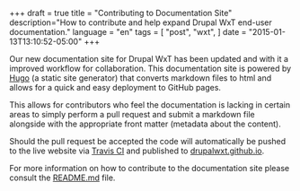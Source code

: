 +++
draft = true
title = "Contributing to Documentation Site"
description="How to contribute and help expand Drupal WxT end-user documentation."
language = "en"
tags = [
    "post",
    "wxt",
]
date = "2015-01-13T13:10:52-05:00"
+++

Our new documentation site for Drupal WxT has been updated and with it a improved workflow for collaboration. This documentation site is powered by [Hugo][hugo] (a static site generator) that converts markdown files to html and allows for a quick and easy deployment to GitHub pages.

This allows for contributors who feel the documentation is lacking in certain areas to simply perform a pull request and submit a markdown file  alongside with the appropriate front matter (metadata about the content).

Should the pull request be accepted the code will automatically be pushed to the live website via [Travis CI][travis-ci] and published to [drupalwxt.github.io][drupalwxt].

For more information on how to contribute to the documentation site please consult the [README.md][readme] file.


<!-- Links Referenced -->

[drupalwxt]:    http://drupalwxt.github.io
[hugo]:         http://gohugo.io/
[readme]:       https://raw.githubusercontent.com/wet-boew/wet-boew-hugo/master/README.md
[travis-ci]:    http://travis-ci.org
